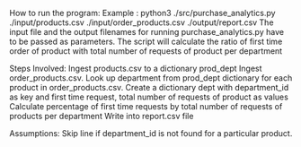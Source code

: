How to run the program:
Example : python3 ./src/purchase_analytics.py ./input/products.csv ./input/order_products.csv ./output/report.csv
The input file and the output filenames for running purchase_analytics.py have to be passed as parameters.
The script will calculate the ratio of first time order of product with total number of requests of product per department

Steps Involved:
Ingest products.csv to a dictionary prod_dept 
Ingest order_products.csv. Look up department from prod_dept dictionary for each product in order_products.csv.
Create a dictionary dept with department_id as key and  first time request, total number of requests of product as values
Calculate percentage of first time requests by total number of requests of products per department
Write into report.csv file

Assumptions:
Skip line if department_id is not found for a particular product. 
   